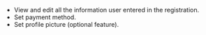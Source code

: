 - View and edit all the information user entered in the registration.
- Set payment method.
- Set profile picture (optional feature).